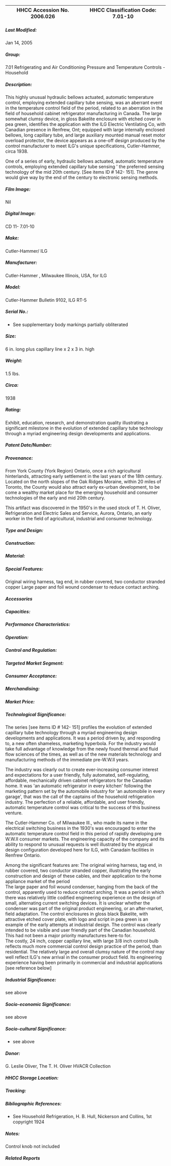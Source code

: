 | **HHCC Accession No. 2006.026** |**HHCC Classification Code:  7.01-10**|
| ----------- | ----------- |

##### Last Modified:
Jan 14, 2005

##### Group:
7.01 Refrigerating and Air Conditioning Pressure and Temperature Controls - Household

##### Description:
This highly unusual hydraulic bellows actuated, automatic temperature control, employing extended capillary tube sensing, was an aberrant event in the temperature control field of the period, related to an aberration in the field of household cabinet refrigerator manufacturing in Canada. The large somewhat clumsy device, in gloss Bakelite enclosure with etched cover in pea green, identifies the application with the ILG Electric Ventilating Co, with Canadian presence in Renfrew, Ont; equipped with large internally enclosed bellows, long capillary tube, and large auxiliary mounted manual reset motor overload protector, the device appears as a one-off design produced by the control manufacturer to meet ILG's unique specifications, Cutler-Hammer, circa 1938.

One of a series of early, hydraulic bellows actuated, automatic temperature controls, employing extended capillary tube sensing ' the preferred sensing technology of the mid 20th century. [See items ID # 142- 151]. The genre would give way by the end of the century to electronic sensing methods.

##### Film Image:
Nil

##### Digital Image:
CD 11- 7.01-10

##### Make:
Cutler-Hammer/ ILG

##### Manufacturer:
Cutler-Hammer , Milwaukee Illinois, USA, for ILG

##### Model:
Cutler-Hammer Bulletin  9102, ILG RT-5

##### Serial No.:
- See supplementary body markings partially obliterated

##### Size:
6 in. long plus capillary line x 2 x 3 in. high

##### Weight:
1.5 lbs.

##### Circa:
1938

##### Rating:
Exhibit, education, research, and demonstration quality illustrating a significant milestone in the evolution of extended capillary tube technology through a myriad engineering design developments and applications.

##### Patent Date/Number:


##### Provenance:
From York County (York Region) Ontario, once a rich agricultural hinterlands, attracting early settlement in the last years of the 18th century. Located on the north slopes of the Oak Ridges Moraine, within 20 miles of Toronto, the County would also attract early ex-urban development, to be come a wealthy market place for the emerging household and consumer technologies of the early and mid 20th century. 

This artifact was discovered in the 1950's in the used stock of T. H. Oliver, Refrigeration and Electric Sales and Service, Aurora, Ontario, an early worker in the field of agricultural, industrial and consumer technology.

##### Type and Design:


##### Construction:


##### Material:


##### Special Features:
Original wiring harness, tag end, in rubber covered, two conductor stranded copper 
Large paper and foil wound condenser to reduce contact arching.

##### Accessories


##### Capacities:


##### Performance Characteristics:


##### Operation:


##### Control and Regulation:


##### Targeted Market Segment:


##### Consumer Acceptance:


##### Merchandising:


##### Market Price:


##### Technological Significance:
The series [see items ID # 142- 151] profiles the evolution of extended capillary tube technology through a myriad engineering design developments and applications. It was a period driven by, and responding to, a new often shameless, marketing hyperbola. For the industry would take full advantage of knowledge from the newly found thermal and fluid flow sciences of the times, as well as of the new materials technology and manufacturing methods of the immediate pre-W.W.II years. 

The industry was clearly out to create ever-increasing consumer interest and expectations for a user friendly, fully automated, self-regulating, affordable, mechanically driven cabinet refrigerators for the Canadian home. It was 'an automatic refrigerator in every kitchen' following the marketing pattern set by the automobile industry for 'an automobile in every garage', that was the call of the captains of the household refrigeration industry. The perfection of a reliable, affordable, and user friendly, automatic temperature control was critical to the success of this business venture.    

The Cutler-Hammer Co. of Milwaukee Ill., who made its name in the electrical switching business in the 1930's was encouraged to enter the automatic temperature control field in this period of rapidly developing pre W.W.II consumer markets. The engineering capacity of the company and its ability to respond to unusual requests is well illustrated by the atypical design configuration developed here for ILG, with Canadain facilities in Renfrew Ontario.  

Among the significant features are:
The original wiring harness, tag end, in rubber covered, two conductor stranded copper, illustrating the early construction and design of these cables, and their application to the home appliance market of the period  
The large paper and foil wound condenser, hanging from the back of the control, apparently used to reduce contact arching. It was a period in which there was relatively little codified engineering experience on the design of small, alternating current switching devices. It is unclear whether the condenser was part of the original product engineering, or an after-market, field adaptation.
The control enclosures in gloss black Bakelite, with attractive etched cover plate, with logo and script in pea green is an example of the early attempts at industrial design. The control was clearly intended to be visible and user friendly part of the Canadian household. This had not been a major priority manufactures here-to for.   
The costly, 24 inch, copper capillary line, with large 3/8 inch control bulb reflects much more commercial control design practice of the period, than residential. The relatively large and overall clumsy nature of the control may well reflect ILG's new arrival in the consumer product field. Its engineering experience having been primarily in commercial and industrial applications [see reference below]

##### Industrial Significance:
see above

##### Socio-economic Significance:
see above

##### Socio-cultural Significance:
- see above

##### Donor:
G. Leslie Oliver, The T. H. Oliver HVACR Collection

##### HHCC Storage Location:


##### Tracking:


##### Bibliographic References:
- See Household Refrigeration, H. B. Hull, Nickerson and Collins, 1st copyright 1924

##### Notes:
Control knob not included

##### Related Reports

